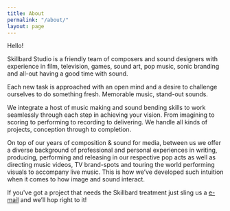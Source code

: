```yaml
---
title: About
permalink: "/about/"
layout: page
---
```


Hello!

Skillbard Studio is a friendly team of composers and sound designers with experience in film, television, games, sound art, pop music, sonic branding and all-out having a good time with sound.

Each new task is approached with an open mind and a desire to challenge ourselves to do something fresh. Memorable music, stand-out sounds.

We integrate a host of music making and sound bending skills to work seamlessly through each step in achieving your vision. From imagining to scoring to performing to recording to delivering. We handle all kinds of projects, conception through to completion.

On top of our years of composition & sound for media, between us we offer a diverse background of professional and personal experiences in writing, producing, performing and releasing in our respective pop acts as well as directing music videos, TV brand-spots and touring the world performing visuals to accompany live music. This is how we’ve developed such intuition when it comes to how image and sound interact.

If you've got a project that needs the Skillbard treatment just sling us a [e-mail](mailto:oswald@skillbard.com) and we’ll hop right to it!

